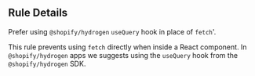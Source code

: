 ## Rule Details

Prefer using `@shopify/hydrogen` `useQuery` hook in place of `fetch`'.

This rule prevents using `fetch` directly when inside a React component. In `@shopify/hydrogen` apps we suggests using the `useQuery` hook from the `@shopify/hydrogen` SDK.

